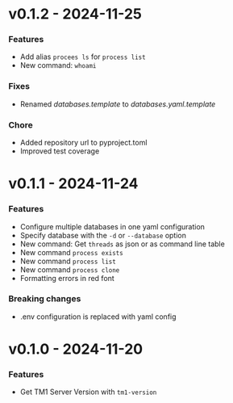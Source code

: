 # v0.1.2 - 2024-11-25

### Features

- Add alias `procees ls` for `process list`
- New command: `whoami`

### Fixes

- Renamed *databases.template* to *databases.yaml.template*

### Chore

- Added repository url to pyproject.toml
- Improved test coverage

# v0.1.1 - 2024-11-24

### Features

- Configure multiple databases in one yaml configuration
- Specify database with the `-d` or `--database` option
- New command: Get `threads` as json or as command line table
- New command `process exists`
- New command `process list`
- New command `process clone`
- Formatting errors in red font


### Breaking changes

- .env configuration is replaced with yaml config

# v0.1.0 - 2024-11-20

### Features

- Get TM1 Server Version with `tm1-version`

